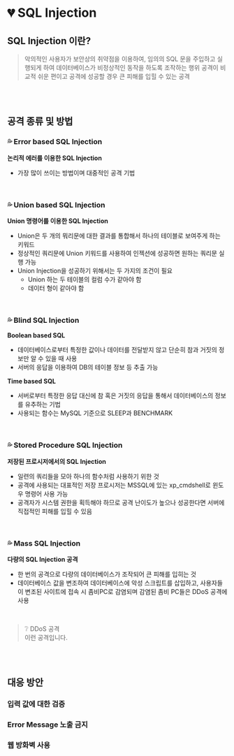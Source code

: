 # 💔 SQL Injection

## SQL Injection 이란?

> 악의적인 사용자가 보안상의 취약점을 이용하여, 임의의 SQL 문을 주입하고 실행되게 하여 데이터베이스가 비정상적인 동작을 하도록 조작하는 행위
> 공격이 비교적 쉬운 편이고 공격에 성공할 경우 큰 피해를 입힐 수 있는 공격

<br><br>

## 공격 종류 및 방법

### 💦 Error based SQL Injection

**논리적 에러를 이용한 SQL Injection**

- 가장 많이 쓰이는 방법이며 대중적인 공격 기법

<br>

### 💦 Union based SQL Injection

**Union 명령어를 이용한 SQL Injection**

- Union은 두 개의 뭐리문에 대한 결과를 통합해서 하나의 테이블로 보여주게 하는 키워드
- 정상적인 쿼리문에 Union 키워드를 사용하여 인젝션에 성공하면 원하는 쿼리문 실행 가능
- Union Injection을 성공하기 위해서는 두 가지의 조건이 필요
  - Union 하는 두 테이블의 컬럼 수가 같아야 함
  - 데이터 형이 같아야 함

<br>

### 💦 Blind SQL Injection

**Boolean based SQL**

- 데이터베이스로부터 특정한 값이나 데이터를 전달받지 않고 단순히 참과 거짓의 정보만 알 수 있을 때 사용
- 서버의 응답을 이용하여 DB의 테이블 정보 등 추출 가능

**Time based SQL**

- 서버로부터 특정한 응답 대신에 참 혹은 거짓의 응답을 통해서 데이터베이스의 정보를 유추하는 기법
- 사용되는 함수는 MySQL 기준으로 SLEEP과 BENCHMARK

<br>

### 💦 Stored Procedure SQL Injection

**저장된 프로시저에서의 SQL Injection**

- 일련의 쿼리들을 모아 하나의 함수처럼 사용하기 위한 것
- 공격에 사용되는 대표적인 저장 프로시저는 MSSQL에 있는 xp_cmdshell로 윈도우 명령어 사용 가능
- 공격자가 시스템 권한을 획득해야 하므로 공격 난이도가 높으나 성공한다면 서버에 직접적인 피해를 입힐 수 있음

<br>

### 💦 Mass SQL Injection

**다량의 SQL Injection 공격**

- 한 번의 공격으로 다량의 데이터베이스가 조작되어 큰 피해를 입히는 것
- 데이터베이스 값을 변조하여 데이터베이스에 악성 스크립트를 삽입하고, 사용자들이 변조된 사이트에 접속 시 좀비PC로 감염되며 감염된 좀비 PC들은 DDoS 공격에 사용

<br>

> ❔ DDoS 공격 <br>
> 이런 공격입니다.

<br><br>

## 대응 방안

### 입력 값에 대한 검증

### Error Message 노출 금지

### 웹 방화벽 사용
